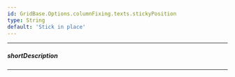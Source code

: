```yaml
---
id: GridBase.Options.columnFixing.texts.stickyPosition
type: String
default: 'Stick in place'
---
```

---
##### shortDescription
<!-- Description goes here -->

---
<!-- Description goes here -->